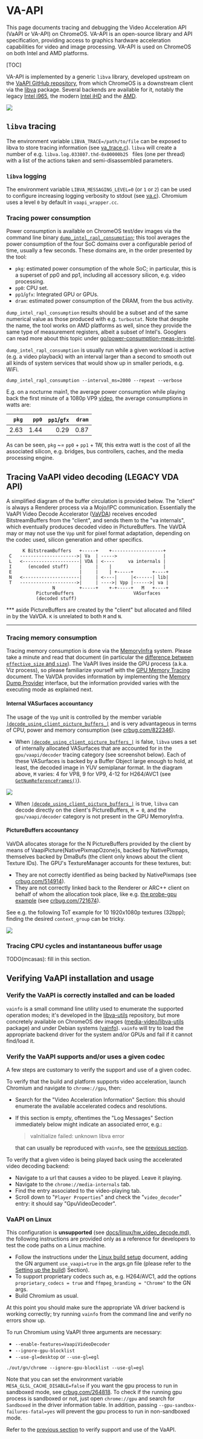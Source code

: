 # VA-API

This page documents tracing and debugging the Video Acceleration API (VaAPI or
VA-API) on ChromeOS. VA-API is an open-source library and API specification,
providing access to graphics hardware acceleration capabilities for video and
image processing. VA-API is used on ChromeOS on both Intel and AMD platforms.

[TOC]

VA-API is implemented by a generic `libva` library, developed upstream on
the [VaAPI GitHub repository], from which ChromeOS is a downstream client via
the [libva] package. Several backends are available for it, notably the legacy
[Intel i965], the modern [Intel iHD] and the [AMD].

![](https://i.imgur.com/skS8Ged.png)

[VaAPI GitHub repository]: https://github.com/intel/libva
[libva]: https://chromium.googlesource.com/chromiumos/overlays/chromiumos-overlay/+/main/x11-libs/libva/
[Intel i965]: https://chromium.googlesource.com/chromiumos/overlays/chromiumos-overlay/+/main/x11-libs/libva-intel-driver/
[Intel iHD]: https://chromium.googlesource.com/chromiumos/overlays/chromiumos-overlay/+/main/x11-libs/libva-intel-media-driver/
[AMD]: https://chromium.googlesource.com/chromiumos/overlays/chromiumos-overlay/+/main/media-libs/libva-amdgpu-driver/

## `libva` tracing

The environment variable `LIBVA_TRACE=/path/to/file` can be exposed to libva to
store tracing information (see [va_trace.c]). `libva` will create a number of
e.g. `libva.log.033807.thd-0x00000b25 ` files (one per thread) with a list of
the actions taken and semi-disassembled parameters.

[va_trace.c]: https://github.com/intel/libva/blob/64520e9ec90ed30e016d7c633d746b3bf538c702/va/va_trace.c#L59

### `libva` logging

The environment variable `LIBVA_MESSAGING_LEVEL=0` (or `1` or `2`) can be used
to configure increasing logging verbosity to stdout (see [va.c]). Chromium uses
a level `0` by default in `vaapi_wrapper.cc`.

[va.c]: https://github.com/intel/libva/blob/2ece7099061ba4ea821545c8b6712b5c421c4dea/va/va.c#L194

### Tracing power consumption

Power consumption is available on ChromeOS test/dev images via the command line
binary [`dump_intel_rapl_consumption`]; this tool averages the power
consumption of the four SoC domains over a configurable period of time, usually
a few seconds. These domains are, in the order presented by the tool:

* `pkg`: estimated power consumption of the whole SoC; in particular, this is a
  superset of pp0 and pp1, including all accessory silicon, e.g. video
  processing.
* `pp0`: CPU set.
* `pp1`/`gfx`: Integrated GPU or GPUs.
* `dram`: estimated power consumption of the DRAM, from the bus activity.


`dump_intel_rapl_consumption` results should be a subset and of the same
numerical value as those produced with e.g. `turbostat`. Note that despite the
name, the tool works on AMD platforms as well, since they provide the same type
of measurement registers, albeit a subset of Intel's. Googlers can read more
about this topic under [go/power-consumption-meas-in-intel].

`dump_intel_rapl_consumption` is usually run while a given workload is active
(e.g. a video playback) with an interval larger than a second to smooth out all
kinds of system services that would show up in smaller periods, e.g. WiFi.

```shell
dump_intel_rapl_consumption --interval_ms=2000 --repeat --verbose
```

E.g. on a nocturne main1, the average power consumption while playing back the
first minute of a 1080p VP9 [video], the average consumptions in watts are:

|`pkg` |`pp0` |`pp1`/`gfx` |`dram`|
| ---: | ---: | ---:       | ---: |
| 2.63 | 1.44 | 0.29       | 0.87 |

As can be seen, `pkg` ~= `pp0` + `pp1` + 1W, this extra watt is the cost of all
the associated silicon, e.g. bridges, bus controllers, caches, and the media
processing engine.


[`dump_intel_rapl_consumption`]: https://chromium.googlesource.com/chromiumos/platform2/+/main/power_manager/tools/dump_intel_rapl_consumption.cc
[video]: https://commons.wikimedia.org/wiki/File:Big_Buck_Bunny_4K.webm
[go/power-consumption-meas-in-intel]: http://go/power-consumption-meas-in-intel

## Tracing VaAPI video decoding (**LEGACY VDA API**)

A simplified diagram of the buffer circulation is provided below. The "client"
is always a Renderer process via a Mojo/IPC communication. Essentially the VaAPI
Video Decode Accelerator ([VaVDA]) receives encoded BitstreamBuffers from the
"client", and sends them to the "va internals", which eventually produces
decoded video in PictureBuffers. The VaVDA may or may not use the `Vpp` unit for
pixel format adaptation, depending on the codec used, silicon generation and
other specifics.

```
      K BitstreamBuffers   +-----+    +-------------------+
 C   --------------------->| Va  | ----->                 |
 L   <---------------------| VDA | <----     va internals |
 I      (encoded stuff)    |     |    |                   |
 E                         |     |    | +-----+       +----+
 N   <---------------------|     | <----|     |<------| lib|
 T   --------------------->|     | ---->| Vpp |------>| va |
                 N         +-----+    +-+-----+   M   +----+
           PictureBuffers                      VASurfaces
           (decoded stuff)
```
*** aside
PictureBuffers are created by the "client" but allocated and filled in by the
VaVDA. `K` is unrelated to both `M` and `N`.
***

[VaVDA]: https://cs.chromium.org/chromium/src/media/gpu/vaapi/vaapi_video_decode_accelerator.h?type=cs&q=vaapivideodecodeaccelerator&sq=package:chromium&g=0&l=57

### Tracing memory consumption

Tracing memory consumption is done via the [MemoryInfra] system. Please take a
minute and read that document (in particular the [difference between
`effective_size` and `size`]).  The VaAPI lives inside the GPU process (a.k.a.
Viz process), so please familiarize yourself with the [GPU Memory Tracing]
document. The VaVDA provides information by implementing the [Memory Dump
Provider] interface, but the information provided varies with the executing mode
as explained next.

#### Internal VASurfaces accountancy

The usage of the `Vpp` unit is controlled by the member variable
[`|decode_using_client_picture_buffers_|`] and is very advantageous in terms of
CPU, power and memory consumption (see [crbug.com/822346]).

* When [`|decode_using_client_picture_buffers_|`] is false, `libva` uses a set
  of internally allocated VASurfaces that are accounted for in the
  `gpu/vaapi/decoder` tracing category (see screenshot below). Each of these
  VASurfaces is backed by a Buffer Object large enough to hold, at least, the
  decoded image in YUV semiplanar format. In the diagram above, `M` varies: 4
  for VP8, 9 for VP9, 4-12 for H264/AVC1 (see [`GetNumReferenceFrames()`]).

![](https://i.imgur.com/UWAuAli.png)

* When [`|decode_using_client_picture_buffers_|`] is true, `libva` can decode
  directly on the client's PictureBuffers, `M = 0`, and the `gpu/vaapi/decoder`
  category is not present in the GPU MemoryInfra.

[MemoryInfra]: https://chromium.googlesource.com/chromium/src/+/HEAD/docs/memory-infra/README.md#memoryinfra
[difference between `effective_size` and `size`]: https://chromium.googlesource.com/chromium/src/+/HEAD/docs/memory-infra#effective_size-vs_size
[GPU Memory Tracing]: ../memory-infra/probe-gpu.md
[Memory Dump Provider]: https://chromium.googlesource.com/chromium/src/+/HEAD/docs/memory-infra/adding_memory_infra_tracing.md
[`|decode_using_client_picture_buffers_|`]: https://cs.chromium.org/search/?q=decode_using_client_picture_buffers_&sq=package:chromium&type=cs
[crbug.com/822346]: https://crbug.com/822346
[`GetNumReferenceFrames()`]: https://cs.chromium.org/search/?q=GetNumReferenceFrames+file:%5Esrc/media/gpu/+package:%5Echromium$+file:%5C.cc&type=cs

#### PictureBuffers accountancy

VaVDA allocates storage for the N PictureBuffers provided by the client by means
of VaapiPicture{NativePixmapOzone}s, backed by NativePixmaps, themselves backed
by DmaBufs (the client only knows about the client Texture IDs). The GPU's
TextureManager accounts for these textures, but:
- They are not correctly identified as being backed by NativePixmaps (see
  [crbug.com/514914]).
- They are not correctly linked back to the Renderer or ARC++ client on behalf
  of whom the allocation took place, like e.g. [the probe-gpu example] (see
  [crbug.com/721674]).

See e.g. the following ToT example for 10 1920x1080p textures (32bpp); finding
the desired `context_group` can be tricky.

![](https://i.imgur.com/3tJThzL.png)

[crbug.com/514914]: https://crbug.com/514914
[the probe-gpu example]: https://chromium.googlesource.com/chromium/src/+/HEAD/docs/memory-infra/probe-gpu.md#example
[crbug.com/721674]: https://crbug.com/721674

### Tracing CPU cycles and instantaneous buffer usage

TODO(mcasas): fill in this section.

## Verifying VaAPI installation and usage

### <a name="verify-driver"></a> Verify the VaAPI is correctly installed and can be loaded

`vainfo` is a small command line utility used to enumerate the supported
operation modes; it's developed in the [libva-utils] repository, but more
concretely available on ChromeOS dev images ([media-video/libva-utils] package)
and under Debian systems ([vainfo]). `vainfo` will try to load the appropriate
backend driver for the system and/or GPUs and fail if it cannot find/load it.

[libva-utils]: https://github.com/intel/libva-utils
[media-video/libva-utils]: https://chromium.googlesource.com/chromiumos/overlays/chromiumos-overlay/+/main/media-video/libva-utils
[vainfo]: https://packages.debian.org/sid/main/vainfo

### <a name="verify-vaapi"></a> Verify the VaAPI supports and/or uses a given codec

A few steps are customary to verify the support and use of a given codec.

To verify that the build and platform supports video acceleration, launch
Chromium and navigate to `chrome://gpu`, then:
* Search for the "Video Acceleration Information" Section: this should
   enumerate the available accelerated codecs and resolutions.
* If this section is empty, oftentimes the "Log Messages" Section immediately
  below might indicate an associated error, e.g.:

    > vaInitialize failed: unknown libva error

  that can usually be reproduced with `vainfo`, see the [previous
  section](#verify-driver).

To verify that a given video is being played back using the accelerated video
decoding backend:
* Navigate to a url that causes a video to be played. Leave it playing.
* Navigate to the `chrome://media-internals` tab.
 * Find the entry associated to the video-playing tab.
 * Scroll down to "`Player Properties`" and check the "`video_decoder`" entry:
   it should say "GpuVideoDecoder".

### VaAPI on Linux

This configuration is **unsupported** (see [docs/linux/hw_video_decode.md]), the
following instructions are provided only as a reference for developers to test
the code paths on a Linux machine.

* Follow the instructions under the [Linux build setup] document, adding the GN
  argument `use_vaapi=true` in the args.gn file (please refer to the [Setting up
  the build]) Section).
* To support proprietary codecs such as, e.g. H264/AVC1, add the options
  `proprietary_codecs = true` and `ffmpeg_branding = "Chrome"` to the GN args.
* Build Chromium as usual.

At this point you should make sure the appropriate VA driver backend is working
correctly; try running `vainfo` from the command line and verify no errors show
up.

To run Chromium using VaAPI three arguments are necessary:
* `--enable-features=VaapiVideoDecoder`
* `--ignore-gpu-blocklist`
* `--use-gl=desktop` or `--use-gl=egl`

```shell
./out/gn/chrome --ignore-gpu-blocklist --use-gl=egl
```

Note that you can set the environment variable `MESA_GLSL_CACHE_DISABLE=false`
if you want the gpu process to run in sandboxed mode, see
[crbug.com/264818](https://crbug.com/264818). To check if the running gpu
process is sandboxed or not, just open `chrome://gpu` and search for
`Sandboxed` in the driver information table. In addition, passing
`--gpu-sandbox-failures-fatal=yes` will prevent the gpu process to run in
non-sandboxed mode.

Refer to the [previous section](#verify-vaapi) to verify support and use of
the VaAPI.

[docs/linux/hw_video_decode.md]: https://chromium.googlesource.com/chromium/src/+/HEAD/docs/linux/hw_video_decode.md
[Linux build setup]: https://chromium.googlesource.com/chromium/src/+/HEAD/docs/linux/build_instructions.md
[Setting up the build]: https://chromium.googlesource.com/chromium/src/+/HEAD/docs/linux/build_instructions.md#setting-up-the-build

